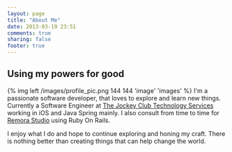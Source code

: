 ```yaml
---
layout: page
title: "About Me"
date: 2013-03-19 23:51
comments: true
sharing: false
footer: true
---
```

Using my powers for good
-------------
{% img left /images/profile_pic.png 144 144 'image' 'images' %}
I'm a passionate software developer, that loves to explore and learn new things. Currently a Software Engineer at [The Jockey Club Technology Services](http://www.tjctechnology.com/home.asp) working in iOS and Java Spring mainly. I also consult from time to time for [Remora Studio](http://www.remorastudio.com/) using Ruby On Rails.

I enjoy what I do and hope to continue exploring and honing my craft. There is nothing better than creating things that can help change the world.